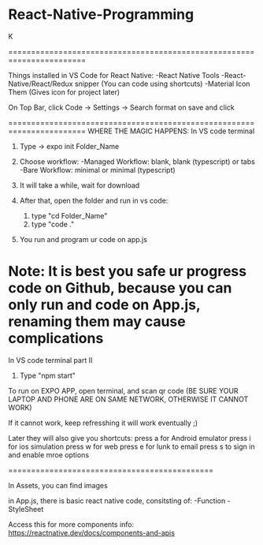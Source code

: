 # React-Native-Programming

K

=======================================================================

Things installed in VS Code for React Native:
-React Native Tools
-React-Native/React/Redux snipper (You can code using shortcuts)
-Material Icon Them (Gives icon for project later)

On Top Bar, click Code -> Settings -> Search format on save and click

=======================================================================
WHERE THE MAGIC HAPPENS: In VS code terminal

1. Type -> expo init Folder_Name

2. Choose workflow: 
	-Managed Workflow: blank, blank (typescript) or tabs
	-Bare Workflow: minimal or minimal (typescript)

3. It will take a while, wait for download

4. After that, open the folder and run in vs code:
	1. type "cd Folder_Name"
	2. type "code ."

5. You run and program ur code on app.js

Note: It is best you safe ur progress code on Github, because you can only run and code on App.js, renaming them may cause complications
=============================================
In VS code terminal part II

1. Type "npm start"


To run on EXPO APP, open terminal, and scan qr code 
(BE SURE YOUR LAPTOP AND PHONE ARE ON SAME NETWORK, OTHERWISE IT CANNOT WORK)

If it cannot work, keep refresshing it will work eventually ;)

Later they will also give you shortcuts:
 press a for Android emulator
 press i for ios simulation
 press w for web
 press e for lunk to email
 press s to sign in and enable mroe options



=============================================

In Assets, you can find images

in App.js, there is basic react native code, consitsting of:
	-Function
	-StyleSheet


Access this for more components info: https://reactnative.dev/docs/components-and-apis
